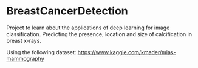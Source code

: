 # BreastCancerDetection

Project to learn about the applications of deep learning for image classification.
Predicting the presence, location and size of calcification in breast x-rays.

Using the following dataset: https://www.kaggle.com/kmader/mias-mammography
